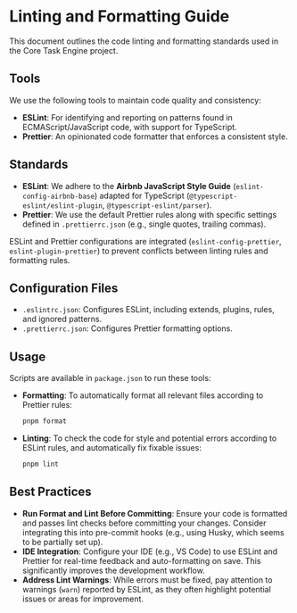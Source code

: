 # Linting and Formatting Guide

This document outlines the code linting and formatting standards used in the Core Task Engine project.

## Tools

We use the following tools to maintain code quality and consistency:

-   **ESLint**: For identifying and reporting on patterns found in ECMAScript/JavaScript code, with support for TypeScript.
-   **Prettier**: An opinionated code formatter that enforces a consistent style.

## Standards

-   **ESLint**: We adhere to the **Airbnb JavaScript Style Guide** (`eslint-config-airbnb-base`) adapted for TypeScript (`@typescript-eslint/eslint-plugin`, `@typescript-eslint/parser`).
-   **Prettier**: We use the default Prettier rules along with specific settings defined in `.prettierrc.json` (e.g., single quotes, trailing commas).

ESLint and Prettier configurations are integrated (`eslint-config-prettier`, `eslint-plugin-prettier`) to prevent conflicts between linting rules and formatting rules.

## Configuration Files

-   `.eslintrc.json`: Configures ESLint, including extends, plugins, rules, and ignored patterns.
-   `.prettierrc.json`: Configures Prettier formatting options.

## Usage

Scripts are available in `package.json` to run these tools:

-   **Formatting**: To automatically format all relevant files according to Prettier rules:
    ```bash
    pnpm format
    ```
-   **Linting**: To check the code for style and potential errors according to ESLint rules, and automatically fix fixable issues:
    ```bash
    pnpm lint
    ```

## Best Practices

-   **Run Format and Lint Before Committing**: Ensure your code is formatted and passes lint checks before committing your changes. Consider integrating this into pre-commit hooks (e.g., using Husky, which seems to be partially set up).
-   **IDE Integration**: Configure your IDE (e.g., VS Code) to use ESLint and Prettier for real-time feedback and auto-formatting on save. This significantly improves the development workflow.
-   **Address Lint Warnings**: While errors must be fixed, pay attention to warnings (`warn`) reported by ESLint, as they often highlight potential issues or areas for improvement. 